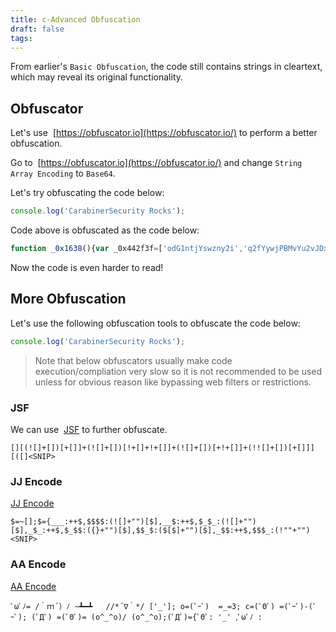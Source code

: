 ```yaml
---
title: c-Advanced Obfuscation
draft: false
tags:
---
```

From earlier's `Basic Obfuscation`, the code still contains strings in cleartext, which may reveal its original functionality.

## Obfuscator

Let's use  [https://obfuscator.io](https://obfuscator.io/) to perform a better obfuscation. 

Go to  [https://obfuscator.io](https://obfuscator.io/) and change `String Array Encoding` to `Base64`.

Let's try obfuscating the code below:

```javascript
console.log('CarabinerSecurity Rocks');
```

Code above is obfuscated as the code below:

```javascript
function _0x1638(){var _0x442f3f=['odG1ntjYswzny2i','q2fYywjPBMvYu2vJDxjPDhKGuM9JA3m','oduYnJG0DuXiyufn','mJGZmJG2n3bVrNj4vG','nJK4mtaWmgXQwwPKAW','mJCWnZu4oe5brM5Iyq','mJyZmMv3svH0wa','mta5mZm5ogPMEePMzG','mJaWmty0ogney1bwyG'];_0x1638=function(){return _0x442f3f;};return _0x1638();}function _0x224f(_0x47f66c,_0x50e070){var _0x163843=_0x1638();return _0x224f=function(_0x224f29,_0x4033bd){_0x224f29=_0x224f29-0x121;var _0x2ea47f=_0x163843[_0x224f29];if(_0x224f['PQxtfT']===undefined){var _0x5d93fc=function(_0x408347){var _0x5476c0='abcdefghijklmnopqrstuvwxyzABCDEFGHIJKLMNOPQRSTUVWXYZ0123456789+/=';var _0x3e0730='',_0x4f72df='';for(var _0x46748c=0x0,_0x5ea5f9,_0x3ae8b8,_0xc91609=0x0;_0x3ae8b8=_0x408347['charAt'](_0xc91609++);~_0x3ae8b8&&(_0x5ea5f9=_0x46748c%0x4?_0x5ea5f9*0x40+_0x3ae8b8:_0x3ae8b8,_0x46748c++%0x4)?_0x3e0730+=String['fromCharCode'](0xff&_0x5ea5f9>>(-0x2*_0x46748c&0x6)):0x0){_0x3ae8b8=_0x5476c0['indexOf'](_0x3ae8b8);}for(var _0xe3c238=0x0,_0xb09fea=_0x3e0730['length'];_0xe3c238<_0xb09fea;_0xe3c238++){_0x4f72df+='%'+('00'+_0x3e0730['charCodeAt'](_0xe3c238)['toString'](0x10))['slice'](-0x2);}return decodeURIComponent(_0x4f72df);};_0x224f['kVHUhW']=_0x5d93fc,_0x47f66c=arguments,_0x224f['PQxtfT']=!![];}var _0x1a8f83=_0x163843[0x0],_0x429ddf=_0x224f29+_0x1a8f83,_0x439c35=_0x47f66c[_0x429ddf];return!_0x439c35?(_0x2ea47f=_0x224f['kVHUhW'](_0x2ea47f),_0x47f66c[_0x429ddf]=_0x2ea47f):_0x2ea47f=_0x439c35,_0x2ea47f;},_0x224f(_0x47f66c,_0x50e070);}var _0x3876fb=_0x224f;(function(_0x2cf212,_0x1388e3){var _0x395173=_0x224f,_0x492665=_0x2cf212();while(!![]){try{var _0x575128=parseInt(_0x395173(0x125))/0x1+parseInt(_0x395173(0x129))/0x2+parseInt(_0x395173(0x121))/0x3+parseInt(_0x395173(0x123))/0x4+parseInt(_0x395173(0x122))/0x5+parseInt(_0x395173(0x126))/0x6+-parseInt(_0x395173(0x124))/0x7*(parseInt(_0x395173(0x127))/0x8);if(_0x575128===_0x1388e3)break;else _0x492665['push'](_0x492665['shift']());}catch(_0x24d143){_0x492665['push'](_0x492665['shift']());}}}(_0x1638,0xad0b6),console['log'](_0x3876fb(0x128)));
```

Now the code is even harder to read!

## More Obfuscation


Let's use the following obfuscation tools to obfuscate the code below:

```javascript
console.log('CarabinerSecurity Rocks');
```


> Note that below obfuscators usually make code execution/compliation very slow so it is not recommended to be used unless for obvious reason like bypassing web filters or restrictions. 
### JSF

We can use  [JSF](http://www.jsfuck.com/) to further obfuscate.

```
[][(![]+[])[+[]]+(![]+[])[!+[]+!+[]]+(![]+[])[+!+[]]+(!![]+[])[+[]]][([]<SNIP>
```

### JJ Encode

[JJ Encode](https://utf-8.jp/public/jjencode.html)

```
$=~[];$={___:++$,$$$$:(![]+"")[$],__$:++$,$_$_:(![]+"")[$],_$_:++$,$_$$:({}+"")[$],$$_$:($[$]+"")[$],_$$:++$,$$$_:(!""+"")
<SNIP>
```


### AA Encode

[AA Encode](https://utf-8.jp/public/aaencode.html)

```
ﾟωﾟﾉ= /｀ｍ´）ﾉ ~┻━┻   //*´∇｀*/ ['_']; o=(ﾟｰﾟ)  =_=3; c=(ﾟΘﾟ) =(ﾟｰﾟ)-(ﾟｰﾟ); (ﾟДﾟ) =(ﾟΘﾟ)= (o^_^o)/ (o^_^o);(ﾟДﾟ)={ﾟΘﾟ: '_' ,ﾟωﾟﾉ : 
```